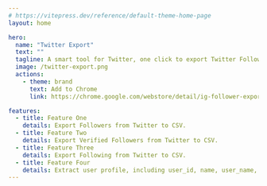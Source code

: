 ```yaml
---
# https://vitepress.dev/reference/default-theme-home-page
layout: home

hero:
  name: "Twitter Export"
  text: ""
  tagline: A smart tool for Twitter, one click to export Twitter Followers, Verified Followers and Following list to csv.
  image: /twitter-export.png
  actions:
    - theme: brand
      text: Add to Chrome
      link: https://chrome.google.com/webstore/detail/ig-follower-export-tool/iacchdhbljnmihoeeelcgljnajfafpkh?hl=zh-CN&authuser=0

features:
  - title: Feature One
    details: Export Followers from Twitter to CSV.
  - title: Feature Two
    details: Export Verified Followers from Twitter to CSV.
  - title: Feature Three
    details: Export Following from Twitter to CSV.
  - title: Feature Four
    details: Extract user profile, including user_id, name, user_name, bio, created_at, can_dm, tweets_count, followers_count, following_count, favourites_count, media_count, location, profile_url, avatar_url, profile_banner_url, verified, is_blue_verified.
---
```


<script setup>
    import TwitterExportPricing from './components/TwitterExportPricing.vue'
    import TwitterExportProFAQ from './components/TwitterExportProFAQ.vue'
    import Checkout from './Checkout.vue'
</script>

<TwitterExportPricing />
<TwitterExportProFAQ />
<Checkout chrome-extension-name="tw_export" />

